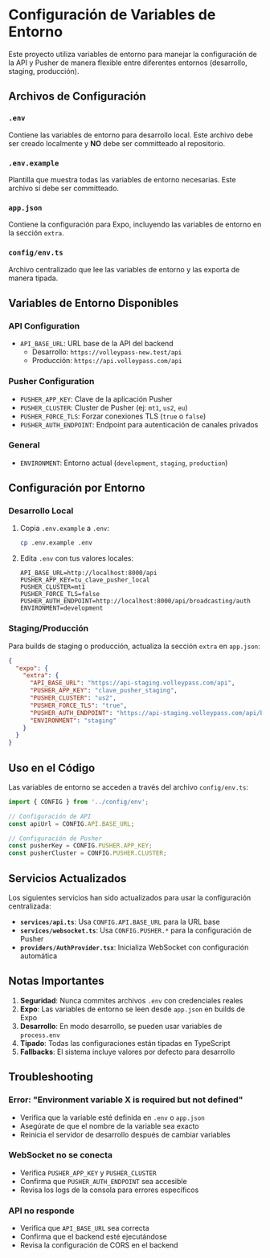 # Configuración de Variables de Entorno

Este proyecto utiliza variables de entorno para manejar la configuración de la API y Pusher de manera flexible entre diferentes entornos (desarrollo, staging, producción).

## Archivos de Configuración

### `.env`
Contiene las variables de entorno para desarrollo local. Este archivo debe ser creado localmente y **NO** debe ser committeado al repositorio.

### `.env.example`
Plantilla que muestra todas las variables de entorno necesarias. Este archivo sí debe ser committeado.

### `app.json`
Contiene la configuración para Expo, incluyendo las variables de entorno en la sección `extra`.

### `config/env.ts`
Archivo centralizado que lee las variables de entorno y las exporta de manera tipada.

## Variables de Entorno Disponibles

### API Configuration
- `API_BASE_URL`: URL base de la API del backend
  - Desarrollo: `https://volleypass-new.test/api`
  - Producción: `https://api.volleypass.com/api`

### Pusher Configuration
- `PUSHER_APP_KEY`: Clave de la aplicación Pusher
- `PUSHER_CLUSTER`: Cluster de Pusher (ej: `mt1`, `us2`, `eu`)
- `PUSHER_FORCE_TLS`: Forzar conexiones TLS (`true` o `false`)
- `PUSHER_AUTH_ENDPOINT`: Endpoint para autenticación de canales privados

### General
- `ENVIRONMENT`: Entorno actual (`development`, `staging`, `production`)

## Configuración por Entorno

### Desarrollo Local
1. Copia `.env.example` a `.env`:
   ```bash
   cp .env.example .env
   ```

2. Edita `.env` con tus valores locales:
   ```env
   API_BASE_URL=http://localhost:8000/api
   PUSHER_APP_KEY=tu_clave_pusher_local
   PUSHER_CLUSTER=mt1
   PUSHER_FORCE_TLS=false
   PUSHER_AUTH_ENDPOINT=http://localhost:8000/api/broadcasting/auth
   ENVIRONMENT=development
   ```

### Staging/Producción
Para builds de staging o producción, actualiza la sección `extra` en `app.json`:

```json
{
  "expo": {
    "extra": {
      "API_BASE_URL": "https://api-staging.volleypass.com/api",
      "PUSHER_APP_KEY": "clave_pusher_staging",
      "PUSHER_CLUSTER": "us2",
      "PUSHER_FORCE_TLS": "true",
      "PUSHER_AUTH_ENDPOINT": "https://api-staging.volleypass.com/api/broadcasting/auth",
      "ENVIRONMENT": "staging"
    }
  }
}
```

## Uso en el Código

Las variables de entorno se acceden a través del archivo `config/env.ts`:

```typescript
import { CONFIG } from '../config/env';

// Configuración de API
const apiUrl = CONFIG.API.BASE_URL;

// Configuración de Pusher
const pusherKey = CONFIG.PUSHER.APP_KEY;
const pusherCluster = CONFIG.PUSHER.CLUSTER;
```

## Servicios Actualizados

Los siguientes servicios han sido actualizados para usar la configuración centralizada:

- **`services/api.ts`**: Usa `CONFIG.API.BASE_URL` para la URL base
- **`services/websocket.ts`**: Usa `CONFIG.PUSHER.*` para la configuración de Pusher
- **`providers/AuthProvider.tsx`**: Inicializa WebSocket con configuración automática

## Notas Importantes

1. **Seguridad**: Nunca commites archivos `.env` con credenciales reales
2. **Expo**: Las variables de entorno se leen desde `app.json` en builds de Expo
3. **Desarrollo**: En modo desarrollo, se pueden usar variables de `process.env`
4. **Tipado**: Todas las configuraciones están tipadas en TypeScript
5. **Fallbacks**: El sistema incluye valores por defecto para desarrollo

## Troubleshooting

### Error: "Environment variable X is required but not defined"
- Verifica que la variable esté definida en `.env` o `app.json`
- Asegúrate de que el nombre de la variable sea exacto
- Reinicia el servidor de desarrollo después de cambiar variables

### WebSocket no se conecta
- Verifica `PUSHER_APP_KEY` y `PUSHER_CLUSTER`
- Confirma que `PUSHER_AUTH_ENDPOINT` sea accesible
- Revisa los logs de la consola para errores específicos

### API no responde
- Verifica que `API_BASE_URL` sea correcta
- Confirma que el backend esté ejecutándose
- Revisa la configuración de CORS en el backend